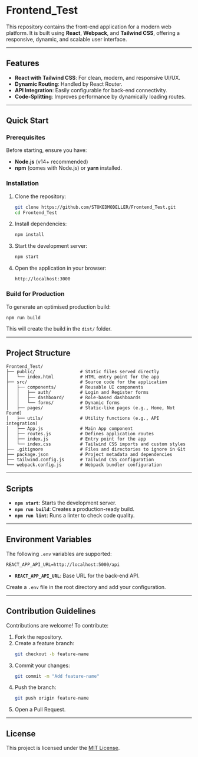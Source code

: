 
# Frontend_Test

This repository contains the front-end application for a modern web platform. It is built using **React**, **Webpack**, and **Tailwind CSS**, offering a responsive, dynamic, and scalable user interface.

---

## Features

- **React with Tailwind CSS**: For clean, modern, and responsive UI/UX.
- **Dynamic Routing**: Handled by React Router.
- **API Integration**: Easily configurable for back-end connectivity.
- **Code-Splitting**: Improves performance by dynamically loading routes.

---

## Quick Start

### Prerequisites

Before starting, ensure you have:

- **Node.js** (v14+ recommended)
- **npm** (comes with Node.js) or **yarn** installed.

### Installation

1. Clone the repository:
   ```bash
   git clone https://github.com/STOKEDMODELLER/Frontend_Test.git
   cd Frontend_Test
   ```

2. Install dependencies:
   ```bash
   npm install
   ```

3. Start the development server:
   ```bash
   npm start
   ```

4. Open the application in your browser:
   ```
   http://localhost:3000
   ```

### Build for Production

To generate an optimised production build:

```bash
npm run build
```

This will create the build in the `dist/` folder.

---

## Project Structure

```plaintext
Frontend_Test/
├── public/                 # Static files served directly
│   └── index.html          # HTML entry point for the app
├── src/                    # Source code for the application
│   ├── components/         # Reusable UI components
│   │   ├── auth/           # Login and Register forms
│   │   ├── dashboard/      # Role-based dashboards
│   │   └── forms/          # Dynamic forms
│   ├── pages/              # Static-like pages (e.g., Home, Not Found)
│   ├── utils/              # Utility functions (e.g., API integration)
│   ├── App.js              # Main App component
│   ├── routes.js           # Defines application routes
│   ├── index.js            # Entry point for the app
│   └── index.css           # Tailwind CSS imports and custom styles
├── .gitignore              # Files and directories to ignore in Git
├── package.json            # Project metadata and dependencies
├── tailwind.config.js      # Tailwind CSS configuration
└── webpack.config.js       # Webpack bundler configuration
```

---

## Scripts

- **`npm start`**: Starts the development server.
- **`npm run build`**: Creates a production-ready build.
- **`npm run lint`**: Runs a linter to check code quality.

---

## Environment Variables

The following `.env` variables are supported:

```plaintext
REACT_APP_API_URL=http://localhost:5000/api
```

- **`REACT_APP_API_URL`**: Base URL for the back-end API.

Create a `.env` file in the root directory and add your configuration.

---

## Contribution Guidelines

Contributions are welcome! To contribute:

1. Fork the repository.
2. Create a feature branch:
   ```bash
   git checkout -b feature-name
   ```
3. Commit your changes:
   ```bash
   git commit -m "Add feature-name"
   ```
4. Push the branch:
   ```bash
   git push origin feature-name
   ```
5. Open a Pull Request.

---

## License

This project is licensed under the [MIT License](LICENSE).


